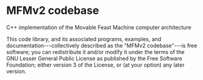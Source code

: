 MFMv2 codebase
==============

C++ implementation of the Movable Feast Machine computer architecture

This code library, and its associated programs, examples, and
documentation---collectively described as the "MFMv2 codebase"---is
free software; you can redistribute it and/or modify it under the
terms of the GNU Lesser General Public License as published by the
Free Software Foundation; either version 3 of the License, or (at your
option) any later version.
